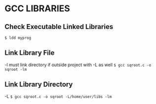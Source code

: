 # GCC LIBRARIES

## Check Executable Linked Libraries

`$ ldd myprog`

## Link Library File
-l must link directory if outside project with -L as well
`$ gcc sqroot.c -o sqroot -lm`

## Link Library Directory
-L
`$ gcc sqroot.c -o sqroot -L/home/user/libs -lm`
